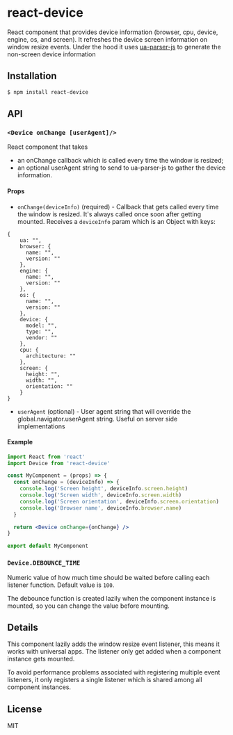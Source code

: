 # react-device

React component that provides device information (browser, cpu, device, engine, os, and screen). It refreshes the device screen information on window resize events. Under the hood it uses [ua-parser-js](https://github.com/faisalman/ua-parser-js) to generate the non-screen device information

## Installation

```sh
$ npm install react-device
```

## API

### `<Device onChange [userAgent]/>`

React component that takes
- an onChange callback which is called every time the window is resized;
- an optional userAgent string to send to ua-parser-js to gather the device information.

#### Props

* `onChange(deviceInfo)` (required) - Callback that gets called every time the window is resized. It's always called once soon after getting mounted. Receives a `deviceInfo` param which is an Object with keys:
```
{
    ua: "",
    browser: {
      name: "",
      version: ""
    },
    engine: {
      name: "",
      version: ""
    },
    os: {
      name: "",
      version: ""
    },
    device: {
      model: "",
      type: "",
      vendor: ""
    },
    cpu: {
      architecture: ""
    },
    screen: {
      height: "",
      width: "",
      orientation: ""
    }
}
```
* `userAgent` (optional) - User agent string that will override the global.navigator.userAgent string. Useful on server side implementations

#### Example

```jsx
import React from 'react'
import Device from 'react-device'

const MyComponent = (props) => {
  const onChange = (deviceInfo) => {
    console.log('Screen height', deviceInfo.screen.height)
    console.log('Screen width', deviceInfo.screen.width)
    console.log('Screen orientation', deviceInfo.screen.orientation)
    console.log('Browser name', deviceInfo.browser.name)
  }

  return <Device onChange={onChange} />
}

export default MyComponent
```

### `Device.DEBOUNCE_TIME`

Numeric value of how much time should be waited before calling each listener function. Default value is `100`.

The debounce function is created lazily when the component instance is mounted, so you can change the value before mounting.

## Details

This component lazily adds the window resize event listener, this means it works with universal apps. The listener only get added when a component instance gets mounted.

To avoid performance problems associated with registering multiple event listeners, it only registers a single listener which is shared among all component instances.

## License

MIT

